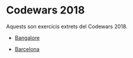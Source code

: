 # Codewars 2018

Aquests son exercicis extrets del Codewars 2018. 

* [Bangalore](https://github.com/fbarraga/Python/blob/master/curs/999_EXERC/4_CODEWARS/2018/CodeWars_2018_Bangalore.pdf)

* [Barcelona](https://github.com/fbarraga/Python/blob/master/curs/999_EXERC/4_CODEWARS/2018/CodeWars_2018_Barcelona.pdf)
